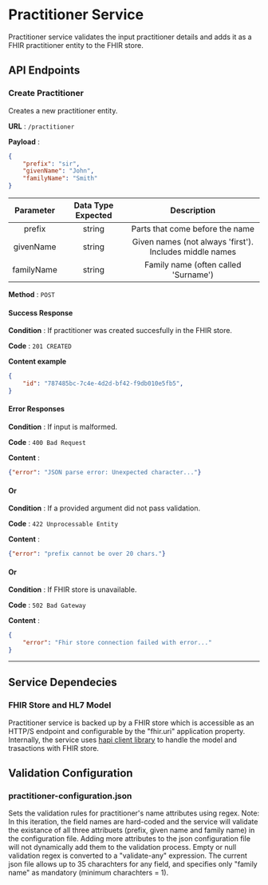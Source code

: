 # Practitioner Service
Practitioner service validates the input practitioner details and adds it as a FHIR practitioner entity to the FHIR store.

## API Endpoints
### Create Practitioner
Creates a new practitioner entity.

**URL** : `/practitioner`

**Payload** :

```json
{
    "prefix": "sir",
    "givenName": "John",
    "familyName": "Smith"
}
```

| Parameter | Data Type Expected |                                                       Description                                                      |
|:---------:|:------------------:|:----------------------------------------------------------------------------------------------------------------------:|
|     prefix    |       string       | Parts that come before the name |
|     givenName    |       string       | Given names (not always 'first'). Includes middle names |
|     familyName    |       string       | Family name (often called 'Surname') |


**Method** : `POST`

#### Success Response

**Condition** : If practitioner was created succesfully in the FHIR store.

**Code** : `201 CREATED`

**Content example**

```json
{
    "id": "787485bc-7c4e-4d2d-bf42-f9db010e5fb5",
}
```

#### Error Responses

**Condition** : If input is malformed.

**Code** : `400 Bad Request`

**Content** :
```json
{"error": "JSON parse error: Unexpected character..."}
```

#### Or

**Condition** : If a provided argument did not pass validation.

**Code** : `422 Unprocessable Entity`

**Content** :
```json
{"error": "prefix cannot be over 20 chars."}
```
#### Or

**Condition** : If FHIR store is unavailable.

**Code** : `502 Bad Gateway`

**Content** :

```json
{   
    "error": "Fhir store connection failed with error..."
}
```
___

## Service Dependecies

### FHIR Store and HL7 Model
Practitioner service is backed up by a FHIR store which is accessible as an HTTP/S endpoint and configurable by the "fhir.uri" application property.
Internally, the service uses [hapi client library](https://hapifhir.io/hapi-fhir/docs/client/examples.html) to handle the model and trasactions with FHIR store.


## Validation Configuration


### practitioner-configuration.json

Sets the validation rules for practitioner's name attributes using regex.
Note: In this iteration, the field names are hard-coded and the service will validate the existance of all three attribuets (prefix, given name and family name) in the configuration file. Adding more attributes to the json configuration file will not dynamically add them to the validation process.
Empty or null validation regex is converted to a "validate-any" expression.
The current json file allows up to 35 charachters for any field, and specifies only "family name" as mandatory (minimum charachters = 1).
